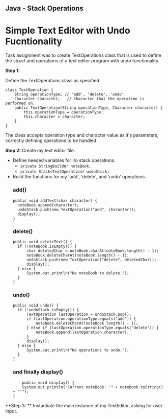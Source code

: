 ## Java - Stack Operations
# Simple Text Editor with Undo Fucntionality

Task assignment was to create TextOperations class that is used to define the struct and operations of a text editor program with undo functionality. 

**Step 1:**

Define the TextOperations class as specified.
```
class TextOperation {
    String operationType; // 'add', 'delete', 'undo'.
    Character character;   // Character that the operation is performed on.
    public TextOperation(String operationType, Character character) {
        this.operationType = operationType;
        this.character = character;
    }
}
```
The class accepts operation type and character value as it's parameters, correctly defining operations to be handled.


**Step 2:**
Create my text editor file. 

- Define needed variables for i/o stack operations.
  - `private StringBuilder noteBook;`
  - `private Stack<TextOperation> undoStack;`
- Build the functions for my 'add', 'delete', and 'undo' operations.
  ### add()
  ```
  public void addText(char character) {
    noteBook.append(character);
    undoStack.push(new TextOperation("add", character));
    display();
  }
  ```
  ### delete()
  ```
  public void deleteText() {
    if (!noteBook.isEmpty()) {
        char deletedChar = noteBook.charAt(noteBook.length() - 1);
        noteBook.deleteCharAt(noteBook.length() - 1);
        undoStack.push(new TextOperation("delete", deletedChar));
        display();
    } else {
        System.out.println("No noteBook to delete.");
    }
  }
  ```
  ### undo() 
    ```
    public void undo() {
      if (!undoStack.isEmpty()) {
          TextOperation lastOperation = undoStack.pop();
          if (lastOperation.operationType.equals("add")) {
              noteBook.deleteCharAt(noteBook.length() - 1);
          } else if (lastOperation.operationType.equals("delete")) {
              noteBook.append(lastOperation.character);
          }
          display();
      } else {
          System.out.println("No operations to undo.");
      }
    }
    ```
  ### and finally display()
    ```
        public void display() {
        System.out.println("Current noteBook: '" + noteBook.toString() + "'");
    }
    ```

**Step 3: **
Instantiate the main instance of my TextEditor, asking for user input. 

